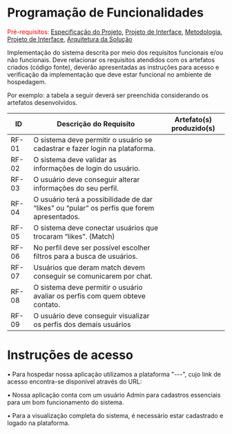 # Programação de Funcionalidades

<span style="color:red">Pré-requisitos: <a href="2-Especificação do Projeto.md"> Especificação do Projeto</a></span>, <a href="3-Projeto de Interface.md"> Projeto de Interface</a>, <a href="4-Metodologia.md"> Metodologia</a>, <a href="3-Projeto de Interface.md"> Projeto de Interface</a>, <a href="5-Arquitetura da Solução.md"> Arquitetura da Solução</a>

Implementação do sistema descrita por meio dos requisitos funcionais e/ou não funcionais. Deve relacionar os requisitos atendidos com os artefatos criados (código fonte), deverão apresentadas as instruções para acesso e verificação da implementação que deve estar funcional no ambiente de hospedagem.

Por exemplo: a tabela a seguir deverá ser preenchida considerando os artefatos desenvolvidos.

|ID    | Descrição do Requisito  | Artefato(s) produzido(s) |
|------|-----------------------------------------|----|
|RF-01| O sistema deve permitir o usuário se cadastrar e fazer login na plataforma.   |   | 
|RF-02| O sistema deve validar as informações de login do usuário.  |  |
|RF-03|O usuário deve conseguir alterar informações do seu perfil.  |   | 
|RF-04| O usuário terá a possibilidade de dar “likes” ou “pular” os perfis que forem apresentados. |  |
|RF-05|O sistema deve conectar usuários que trocaram “likes”. (Match)  |   | 
|RF-06|No perfil deve ser possível escolher filtros para a busca de usuários. |  |
|RF-07| Usuários que deram match devem conseguir se comunicarem por chat.  |   | 
|RF-08| O sistema deve permitir o usuário avaliar os perfis com quem obteve contato.   | |
|RF-09| O usuário deve conseguir visualizar os perfis dos demais usuários  |    |

# Instruções de acesso

• Para hospedar nossa aplicação utilizamos a plataforma "---", cujo link de acesso encontra-se disponível através do URL: 

• Nossa aplicação conta com um usuário Admin para cadastros essenciais para um bom funcionamento do sistema.

• Para a visualização completa do sistema, é necessário estar cadastrado e logado na plataforma.  

